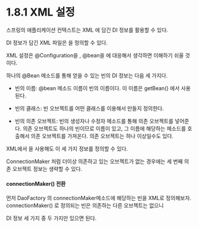 # 1.8.1 XML 설정

스프링의 애플리케이션 컨텍스트는 XML 에 담긴 DI 정보를 활용할 수 있다.

DI 정보가 담긴 XML 파일은 <bean>을 정의할 수 있다. 

XML 설정은 @Configuration을 <beans>, @bean을 <bean>에 대응해서 생각하면 이해하기 쉬울 것이다.

하나의 @Bean 메소드를 통해 얻을 수 있는 빈의 DI 정보는 다음 세 가지다.

- 빈의 이름: @bean 메소드 이름이 빈의 이름이다. 이 이름은 getBean() 에서 사용된다.
  
- 빈의 클래스: 빈 오브젝트를 어떤 클래스를 이용해서 만들지 정의한다.
  
- 빈의 의존 오브젝트: 빈의 생성자나 수정자 메소드를 통해 의존 오브젝트를 넣어준다.
의존 오브젝트도 하나의 빈이므로 이름이 있고, 그 이름에 해당하는 메소드를 호출해서 의존 오브젝트를 가져온다. 의존 오브젝트는 하나 이상일수도 있다.

XML에서 <bean>을 사용해도 이 세 가지 정보를 정의할 수 있다.

ConnectionMaker 처럼 더이상 의존하고 있는 오브젝트가 없는 경우에는 세 번째 의존 오브젝트 정보는 생략할 수 있다.

#### connectionMaker() 전환

먼저 DaoFactory 의 connectionMaker메소드에 해당하는 빈을 XML로 정의해보자. connectionMaker() 로 정의되는 빈은 의존하는 다른 오브젝트는 없으니

DI 정보 세 가지 중 두 가지만 있으면 된다.
